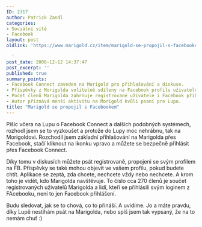 ```yaml
---
ID: 2317
author: Patrick Zandl
categories:
- Sociální sítě
- Facebook
layout: post
oldlink: 'https://www.marigold.cz/item/marigold-se-propojil-s-facebookem

  '
post_date: 2008-12-12 14:37:47
post_excerpt: ''
published: true
summary_points:
- Facebook Connect zaveden na Morigold pro přihlašování a diskuse.
- Příspěvky z Morigolda volitelně sdíleny na Facebook profilu uživatele.
- Počet členů Marigolda zahrnuje registrované uživatele i Facebook přihlášení.
- Autor přiznává menší aktivitu na Morigold kvůli psaní pro Lupu.
title: "Marigold se propojil s Facebookem"
---
```


Píšíc včera na Lupu o Facebook Connect a dalších podobných systémech, rozhodl jsem se to vyzkoušet a protože do Lupy moc nehrábnu, tak na Morigoldovi. Rozchodil jsem základní přihlašování na Marigolda přes Facebook, stačí kliknout na ikonku vpravo a můžete se bezpečně přihlásit přes Facebook Connect. 

Díky tomu v diskusích můžete psát registrovaně, propojeni se svým profilem na FB. Příspěvky se také mohou objevit ve vašem profilu, pokud budete chtít. Aplikace se zeptá, zda chcete, nechcete vždy nebo nechcete. A krom toho je vidět, kdo Marigolda navštěvuje. To číslo cca 270 členů je součet registrovaných uživatelů Marigolda a lidí, kteří se přihlásili svým loginem z FAcebooku, není to jen Facebook přihlášení.

Budu sledovat, jak se to chová, co to přináší. A uvidíme. Jo a máte pravdu, díky Lupě nestíhám psát na Marigolda, nebo spíš jsem tak vypsaný, že na to nemám chuť :)